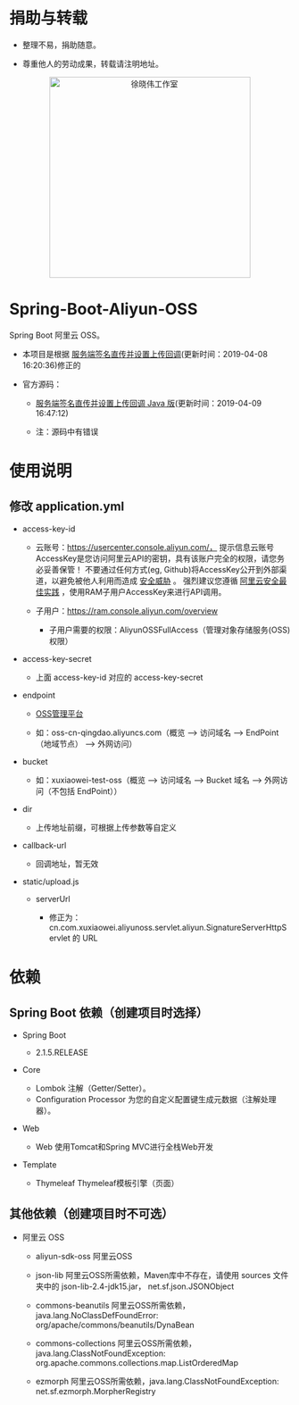 # 捐助与转载

- 整理不易，捐助随意。

- 尊重他人的劳动成果，转载请注明地址。

<p align=center>
  <a href="http://xuxiaowei.com.cn">
    <img src="./src/main/resources/static/img/QRCode.png" alt="徐晓伟工作室" width="360">
</a>
</p>


# Spring-Boot-Aliyun-OSS
Spring Boot 阿里云 OSS。

- 本项目是根据 [服务端签名直传并设置上传回调](https://help.aliyun.com/document_detail/31927.html)(更新时间：2019-04-08 16:20:36)修正的

- 官方源码：

    - [服务端签名直传并设置上传回调 Java 版](https://help.aliyun.com/document_detail/91868.html)(更新时间：2019-04-09 16:47:12)
    
    - 注：源码中有错误

# 使用说明

## 修改 application.yml

- access-key-id

    - 云账号：https://usercenter.console.aliyun.com/，
        提示信息云账号AccessKey是您访问阿里云API的密钥，具有该账户完全的权限，请您务必妥善保管！
        不要通过任何方式(eg, Github)将AccessKey公开到外部渠道，以避免被他人利用而造成 [安全威胁](https://help.aliyun.com/knowledge_detail/54059.html) 。
        强烈建议您遵循 [阿里云安全最佳实践](https://help.aliyun.com/document_detail/28642.html) ，使用RAM子用户AccessKey来进行API调用。
    
    - 子用户：https://ram.console.aliyun.com/overview
    
        - 子用户需要的权限：AliyunOSSFullAccess（管理对象存储服务(OSS)权限）

- access-key-secret

    - 上面 access-key-id 对应的 access-key-secret

- endpoint
    
    - [OSS管理平台](https://oss.console.aliyun.com/overview)
    
    - 如：oss-cn-qingdao.aliyuncs.com（概览 --> 访问域名 --> EndPoint（地域节点） --> 外网访问）

- bucket

    - 如：xuxiaowei-test-oss（概览 --> 访问域名 --> Bucket 域名 --> 外网访问（不包括 EndPoint））

- dir

    - 上传地址前缀，可根据上传参数等自定义

- callback-url

    - 回调地址，暂无效

- static/upload.js

    - serverUrl
    
        - 修正为：cn.com.xuxiaowei.aliyunoss.servlet.aliyun.SignatureServerHttpServlet 的 URL

# 依赖

## Spring Boot 依赖（创建项目时选择）

- Spring Boot
    - 2.1.5.RELEASE

- Core
    - Lombok                    注解（Getter/Setter）。
    - Configuration Processor   为您的自定义配置键生成元数据（注解处理器）。
    
- Web
    - Web                       使用Tomcat和Spring MVC进行全栈Web开发
    
- Template
	- Thymeleaf                 Thymeleaf模板引擎（页面）
    
## 其他依赖（创建项目时不可选）

- 阿里云 OSS

    - aliyun-sdk-oss            阿里云OSS
    
    - json-lib                  阿里云OSS所需依赖，Maven库中不存在，请使用 sources 文件夹中的 json-lib-2.4-jdk15.jar，
                                net.sf.json.JSONObject
    
    - commons-beanutils         阿里云OSS所需依赖，java.lang.NoClassDefFoundError: org/apache/commons/beanutils/DynaBean
    
    - commons-collections       阿里云OSS所需依赖，java.lang.ClassNotFoundException: org.apache.commons.collections.map.ListOrderedMap
    
    - ezmorph                   阿里云OSS所需依赖，java.lang.ClassNotFoundException: net.sf.ezmorph.MorpherRegistry
